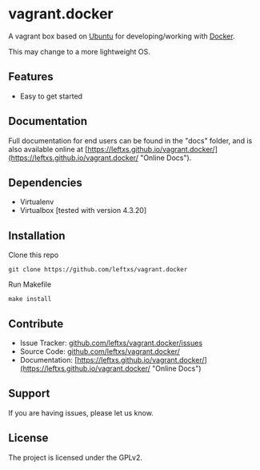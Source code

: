 vagrant.docker
==============

A vagrant box based on [Ubuntu](http://www.ubuntu.com/ "Ubuntu's Homepage") for developing/working with [Docker](https://www.docker.com/ "Docker's Homepage").

This may change to a more lightweight OS.

Features
--------

- Easy to get started

Documentation
-------------

Full documentation for end users can be found in the "docs" folder, and is also available online at [https://leftxs.github.io/vagrant.docker/](https://leftxs.github.io/vagrant.docker/ "Online Docs").


Dependencies
------------
 
 - Virtualenv
 - Virtualbox [tested with version 4.3.20]

 
Installation
------------

Clone this repo

    git clone https://github.com/leftxs/vagrant.docker

Run Makefile

    make install

Contribute
----------

- Issue Tracker: [github.com/leftxs/vagrant.docker/issues](https://github.com/leftxs/vagrant.docker/issues "Issue Tracker")
- Source Code: [github.com/leftxs/vagrant.docker/](https://github.com/leftxs/vagrant.docker "Code on GitHub")
- Documentation: [https://leftxs.github.io/vagrant.docker/](https://leftxs.github.io/vagrant.docker/ "Online Docs")

Support
-------

If you are having issues, please let us know.


License
-------

The project is licensed under the GPLv2.
